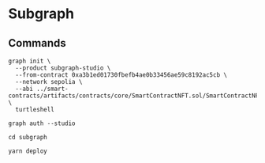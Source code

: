 # Subgraph

## Commands

```shell
graph init \
  --product subgraph-studio \
  --from-contract 0xa3b1ed01730fbefb4ae0b33456ae59c8192ac5cb \
  --network sepolia \
  --abi ../smart-contracts/artifacts/contracts/core/SmartContractNFT.sol/SmartContractNFT.json \
  turtleshell
```

```shell
graph auth --studio

cd subgraph

yarn deploy
```
